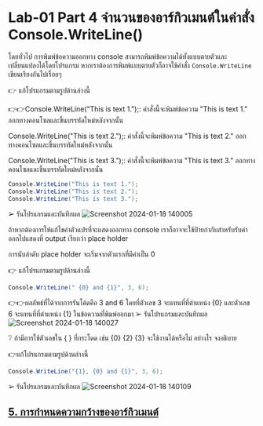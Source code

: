 # Lab-01 Part 4 จำนวนของอาร์กิวเมนต์ในคำสั่ง Console.WriteLine()

โดยทั่วไป การพิมพ์ข้อความออกทาง console สามารถพิมพ์ข้อความได้ทั้งแบบตายตัวและเปลี่ยนแปลงได้โดยโปรแกรม หากเราต้องการพิมพ์แบบตายตัวก็อาจใช้คำสั่ง `Console.WriteLine` เขียนเรียงกันไปเรื่อยๆ 

👉 แก้โปรแกรมตามรูปด้านล่างนี้

👉👉Console.WriteLine("This is text 1.");: คำสั่งนี้จะพิมพ์ข้อความ "This is text 1." ออกทางคอนโซลและขึ้นบรรทัดใหม่หลังจากนั้น

Console.WriteLine("This is text 2.");: คำสั่งนี้จะพิมพ์ข้อความ "This is text 2." ออกทางคอนโซลและขึ้นบรรทัดใหม่หลังจากนั้น

Console.WriteLine("This is text 3.");: คำสั่งนี้จะพิมพ์ข้อความ "This is text 3." ออกทางคอนโซลและขึ้นบรรทัดใหม่หลังจากนั้น
```csharp
Console.WriteLine("This is text 1.");
Console.WriteLine("This is text 2.");
Console.WriteLine("This is text 3.");
```

➢ รันโปรแกรมและบันทึกผล
![Screenshot 2024-01-18 140005](https://github.com/Chaiyapa/03376836-OOP-2566-Lab-01/assets/144195729/2b56ad1b-90bc-4377-9cb8-d99c63350a49)


ถ้าหากต้องการให้แก้ไขค่าตัวแปรที่จะแสดงออกทาง console เราก็อาจจะใช้ป้ายกำกับสำหรับรับค่าออกไปแสดงที่ output เรียกว่า place holder

การนับลำดับ place holder จะเริ่มจากตัวแรกที่มีค่าเป็น 0

👉 แก้โปรแกรมตามรูปด้านล่างนี้

```csharp
Console.WriteLine(" {0} and {1}", 3, 6);
```
👉👉ผลลัพธ์ที่ได้จากการรันโค้ดคือ 3 and 6 โดยที่ตัวเลข 3 จะแทนที่ที่ตำแหน่ง {0} และตัวเลข 6 จะแทนที่ที่ตำแหน่ง {1} ในข้อความที่พิมพ์ออกมา
➢ รันโปรแกรมและบันทึกผล
![Screenshot 2024-01-18 140027](https://github.com/Chaiyapa/03376836-OOP-2566-Lab-01/assets/144195729/33d96e99-6814-4614-932a-9c1e59810ab1)


❔ ถ้ามีการใช้ตัวเลขใน { } ที่กระโดด เช่น {0} {2} {3} จะใช้งานได้หรือไม่ อย่างไร จงอธิบาย


👉แก้โปรแกรมตามรูปด้านล่างนี้

```csharp
Console.WriteLine("{1}, {0} and {1}", 3, 6);
```

➢ รันโปรแกรมและบันทึกผล
![Screenshot 2024-01-18 140109](https://github.com/Chaiyapa/03376836-OOP-2566-Lab-01/assets/144195729/f6ba967d-6582-476a-83a5-35120f5caace)

 
## [5. การกำหนดความกว้างของอาร์กิวเมนต์](./Lab-01-part-5-7.md)
